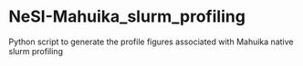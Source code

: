 # NeSI-Mahuika_slurm_profiling
Python script to generate the profile figures associated with Mahuika native slurm profiling
